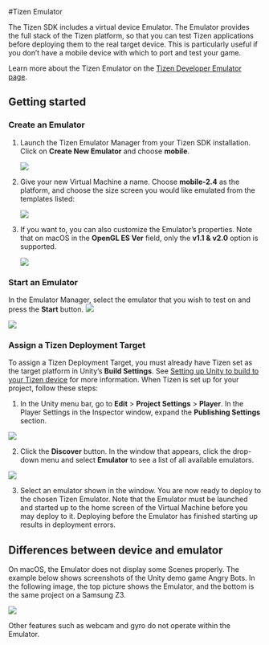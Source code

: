 #Tizen Emulator

The Tizen SDK includes a virtual device Emulator. The Emulator provides the full stack of the Tizen platform, so that you can test Tizen applications before deploying them to the real target device. This is particularly useful if you don’t have a mobile device with which to port and test your game.

Learn more about the Tizen Emulator on the [Tizen Developer Emulator page](https://developer.tizen.org/development/tools/common-tools/emulator).

## Getting started

### Create an Emulator

1. Launch the Tizen Emulator Manager from your Tizen SDK installation. Click on __Create New Emulator__ and choose __mobile__.

	
    ![](../uploads/Main/TizenEmulator0.png)


2. Give your new Virtual Machine a name. Choose __mobile-2.4__ as the platform, and choose the size screen you would like emulated from the templates listed:

    ![](../uploads/Main/TizenEmulator1.png)

3. If you want to, you can also customize the Emulator’s properties. Note that on macOS in the __OpenGL ES Ver__ field, only the __v1.1 & v2.0__ option is supported.

    ![](../uploads/Main/TizenEmulator2.png)

### Start an Emulator

In the Emulator Manager, select the emulator that you wish to test on and press the __Start__ button. ![](../uploads/Main/TizenEmulator3.png)

![](../uploads/Main/TizenEmulator4.png)

### Assign a Tizen Deployment Target

To assign a Tizen Deployment Target, you must already have Tizen set as the target platform in Unity’s __Build Settings__. See [Setting up Unity to build to your Tizen device](tizen-setup) for more information. When Tizen is set up for your project, follow these steps:

1. In the Unity menu bar, go to __Edit__ > __Project Settings__ > __Player__. In the Player Settings in the Inspector window, expand the __Publishing Settings__ section. 

![](../uploads/Main/TizenEmulator5.png)

2. Click the __Discover__ button. In the window that appears, click the drop-down menu and select __Emulator__ to see a list of all available emulators.

![](../uploads/Main/TizenEmulator6.png)

3. Select an emulator shown in the window. You are now ready to deploy to the chosen Tizen Emulator. Note that the Emulator must be launched and started up to the home screen of the Virtual Machine before you may deploy to it. Deploying before the Emulator has finished starting up results in deployment errors.

## Differences between device and emulator

On macOS, the Emulator does not display some Scenes properly. The example below shows screenshots of the Unity demo game Angry Bots. In the following image, the top picture shows the Emulator, and the bottom is the same project on a Samsung Z3.

![](../uploads/Main/TizenEmulator7.png)

Other features such as webcam and gyro do not operate within the Emulator. 

